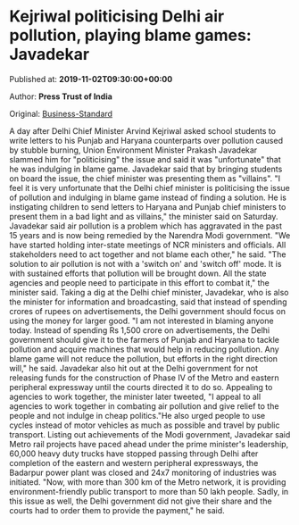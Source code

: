 
# Kejriwal politicising Delhi air pollution, playing blame games: Javadekar

Published at: **2019-11-02T09:30:00+00:00**

Author: **Press Trust of India**

Original: [Business-Standard](https://www.business-standard.com/article/pti-stories/environment-minister-hits-out-at-kejriwal-for-politicising-pollution-in-delhi-119110200440_1.html)

A day after Delhi Chief Minister Arvind Kejriwal asked school students to write letters to his Punjab and Haryana counterparts over pollution caused by stubble burning, Union Environment Minister Prakash Javadekar slammed him for "politicising" the issue and said it was "unfortunate" that he was indulging in blame game.
Javadekar said that by bringing students on board the issue, the chief minister was presenting them as "villains".
"I feel it is very unfortunate that the Delhi chief minister is politicising the issue of pollution and indulging in blame game instead of finding a solution. He is instigating children to send letters to Haryana and Punjab chief ministers to present them in a bad light and as villains," the minister said on Saturday.
Javadekar said air pollution is a problem which has aggravated in the past 15 years and is now being remedied by the Narendra Modi government.
"We have started holding inter-state meetings of NCR ministers and officials. All stakeholders need to act together and not blame each other," he said.
"The solution to air pollution is not with a 'switch on' and 'switch off' mode. It is with sustained efforts that pollution will be brought down. All the state agencies and people need to participate in this effort to combat it," the minister said.
Taking a dig at the Delhi chief minister, Javadekar, who is also the minister for information and broadcasting, said that instead of spending crores of rupees on advertisements, the Delhi government should focus on using the money for larger good.
"I am not interested in blaming anyone today. Instead of spending Rs 1,500 crore on advertisements, the Delhi government should give it to the farmers of Punjab and Haryana to tackle pollution and acquire machines that would help in reducing pollution. Any blame game will not reduce the pollution, but efforts in the right direction will," he said.
Javadekar also hit out at the Delhi government for not releasing funds for the construction of Phase IV of the Metro and eastern peripheral expressway until the courts directed it to do so.
Appealing to agencies to work together, the minister later tweeted, "I appeal to all agencies to work together in combating air pollution and give relief to the people and not indulge in cheap politics."He also urged people to use cycles instead of motor vehicles as much as possible and travel by public transport.
Listing out achievements of the Modi government, Javadekar said Metro rail projects have paced ahead under the prime minister's leadership, 60,000 heavy duty trucks have stopped passing through Delhi after completion of the eastern and western peripheral expressways, the Badarpur power plant was closed and 24x7 monitoring of industries was initiated.
"Now, with more than 300 km of the Metro network, it is providing environment-friendly public transport to more than 50 lakh people. Sadly, in this issue as well, the Delhi government did not give their share and the courts had to order them to provide the payment," he said.
